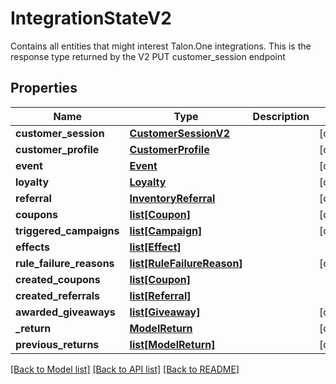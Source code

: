 # IntegrationStateV2

Contains all entities that might interest Talon.One integrations. This is the response type returned by the V2 PUT customer_session endpoint 
## Properties
Name | Type | Description | Notes
------------ | ------------- | ------------- | -------------
**customer_session** | [**CustomerSessionV2**](CustomerSessionV2.md) |  | [optional] 
**customer_profile** | [**CustomerProfile**](CustomerProfile.md) |  | [optional] 
**event** | [**Event**](Event.md) |  | [optional] 
**loyalty** | [**Loyalty**](Loyalty.md) |  | [optional] 
**referral** | [**InventoryReferral**](InventoryReferral.md) |  | [optional] 
**coupons** | [**list[Coupon]**](Coupon.md) |  | [optional] 
**triggered_campaigns** | [**list[Campaign]**](Campaign.md) |  | [optional] 
**effects** | [**list[Effect]**](Effect.md) |  | 
**rule_failure_reasons** | [**list[RuleFailureReason]**](RuleFailureReason.md) |  | [optional] 
**created_coupons** | [**list[Coupon]**](Coupon.md) |  | 
**created_referrals** | [**list[Referral]**](Referral.md) |  | 
**awarded_giveaways** | [**list[Giveaway]**](Giveaway.md) |  | [optional] 
**_return** | [**ModelReturn**](ModelReturn.md) |  | [optional] 
**previous_returns** | [**list[ModelReturn]**](ModelReturn.md) |  | [optional] 

[[Back to Model list]](../README.md#documentation-for-models) [[Back to API list]](../README.md#documentation-for-api-endpoints) [[Back to README]](../README.md)


